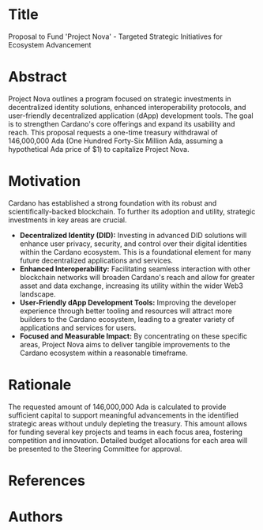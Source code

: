 # Title

Proposal to Fund 'Project Nova' - Targeted Strategic Initiatives for Ecosystem Advancement

# Abstract

Project Nova outlines a program focused on strategic investments in decentralized identity solutions, enhanced interoperability protocols, and user-friendly decentralized application (dApp) development tools. The goal is to strengthen Cardano's core offerings and expand its usability and reach. This proposal requests a one-time treasury withdrawal of 146,000,000 Ada (One Hundred Forty-Six Million Ada, assuming a hypothetical Ada price of $1) to capitalize Project Nova.

# Motivation

Cardano has established a strong foundation with its robust and scientifically-backed blockchain. To further its adoption and utility, strategic investments in key areas are crucial.
* **Decentralized Identity (DID):** Investing in advanced DID solutions will enhance user privacy, security, and control over their digital identities within the Cardano ecosystem. This is a foundational element for many future decentralized applications and services.
* **Enhanced Interoperability:** Facilitating seamless interaction with other blockchain networks will broaden Cardano's reach and allow for greater asset and data exchange, increasing its utility within the wider Web3 landscape.
* **User-Friendly dApp Development Tools:** Improving the developer experience through better tooling and resources will attract more builders to the Cardano ecosystem, leading to a greater variety of applications and services for users.
* **Focused and Measurable Impact:** By concentrating on these specific areas, Project Nova aims to deliver tangible improvements to the Cardano ecosystem within a reasonable timeframe.

# Rationale

The requested amount of 146,000,000 Ada is calculated to provide sufficient capital to support meaningful advancements in the identified strategic areas without unduly depleting the treasury. This amount allows for funding several key projects and teams in each focus area, fostering competition and innovation. Detailed budget allocations for each area will be presented to the Steering Committee for approval.

# References



# Authors


